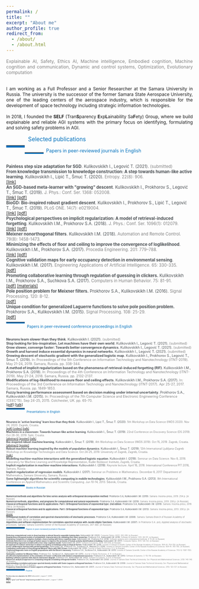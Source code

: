 ```yaml
---
permalink: /
title: ""
excerpt: "About me"
author_profile: true
redirect_from: 
  - /about/
  - /about.html
---
```



<div style ="text-align: justify;">


<span style ="color:gray; font-size:85%; ">
Explainable AI, Safety, Ethics AI, Machine intelligence, Embodied cognition, Machine cognition and communication, Dynamic and control systems, Optimization, Evolutionary computation </span><br><br>

<span style ="font-size:85%; ">

I am working as a Full Professor and a Senior Researcher at the Samara University in Russia. The university is the successor of the former Samara State Aerospace University, one of the leading centers of the aerospace industry, which is responsible for the development of space technology including strategic information technologies.<br>
<br>
In 2018, I founded the <b>SELF</b> (Tran<b>S</b>parency <b>E</b>xp<b>L</b>ainability Sa<b>F</b>ety) Group,
where we build explainable and reliable AGI systems with the primary focus on identifying, formulating and solving safety problems in AGI. 

<!---
I obtained my Ph.D. in Signal Processing, Data Science, and Automation Control from the Faculty of Computer Science at the Samara State Aerospace University in 2011, defending the thesis entitled “Increasing the efficiency of correlation spectral analysis with analytical decomposition method”. The thesis presents novel methods for computationally efficient time series analysis based on the extended orthogonality relations in the Fourier decomposition method.<br>
<br>

In 2020, I defended my post-doctoral degree (Dr.Sc.) thesis in Theoretical Computer Science, entitled “The universal equation for describing the learning processes in technical, social, and natural environments”. In contrast to the prevailing trend towards a theoretical justification for implicit dynamic regularization in deep networks, my thesis is highly transdisciplinary and builds up the artificial intelligence and deep learning theories by explaining the phenomenon of implicit regularization of exponential-type functions through modeling learning behaviors in different environments. It principally directed towards explainable and transparent models with complete control over implicit and inductive biases. The post-doctoral degree defense was organized by the Penza State Technological University, which is based on the computer hardware manufacture in Penza, responsible for building the first computer in the USSR.<br>
<br>

I led a number of research and industry projects, related to my postdoctoral degree thesis. The primary focus of our <b>BCAIL</b> research group is on modeling mechanisms of evolution of mind and cognitive functions of a society or group(s) within a society.<br>
-->

 <!--
The primary focus of our <b>BCAIL</b> research group is on modeling mechanisms of evolution of mind and cognitive functions of a society or group(s) within a society with regards to the Desirable Difficulties framework. The framework suggests that information must require a considerable but desirable amount of effort while being comprehensible. 
This allows for <strong>training on less data</strong> with the right amount of difficulty for <strong>faster learning</strong>. Recently I was a Postdoctoral Scholar at the University of Zagreb and Ruđer Bošković Institute where we developed the Desirable Difficulties framework in terms of ecological models and networks aiming to overcome the variety of limitations of extant machine learning models.  
-->
</span>
</div>

<p style="float:left;">
    <hr style="float:left; border-bottom: 5px solid #0070bc; width: 10%; clear: none; position: relative; top: 1.0em;"/>
</p>
<a name="publications"></a>
<div style="font-size:110%; color: #0070bc">
    &nbsp; Selected publications
</div>



<p style="float:left;">
    <hr style="float:left; border-bottom: 3px solid #0070bc; width: 10%; clear: none; position: relative; top: 0.85em;"/>
</p>
<div style="font-size:90%; color: #0070bc;">
&nbsp; Papers in peer-reviewed journals in English
</div>
<p id="short-spaced" style="line-height: 5%;">
<br>
</p>

<span style ="font-size:80%; ">
<!--- & -->
<span style="color:#494e52">
<b>Painless step size adaptation for SGD</b>.
Kulikovskikh I., Legović T. (2021). 
<span style="color:gray">
(submitted)<br>
<!--- & -->
<span style="color:#494e52">
<b>From knowledge transmission to knowledge construction: A step towards 
human-like active learning</b>.
Kulikovskikh I., Lipić T., Šmuc T. (2020). 
<span style="color:gray">
Entropy. 22(8): 906.<br>
<a href="https://www.mdpi.com/1099-4300/22/8/906/htm">[link]</a><br>
<!--- & -->
<span style="color:#494e52">
<b>An SGD-based meta-learner with "growing" descent</b>.
Kulikovskikh I., Prokhorov S., Legović T., Šmuc T. (2019). 
<span style="color:gray">
J. Phys.: Conf. Ser. 1368: 052008.<br>
<a href="https://iopscience.iop.org/article/10.1088/1742-6596/1368/5/052008">[link]</a>
<a href="https://ilonakulikovskikh.github.io/files/kulikovskikh2019.pdf">[pdf]</a><br>
<!--- & -->
<span style="color:#494e52">
<b>BioGD: Bio-inspired robust gradient descent</b>.
Kulikovskikh I., Prokhorov S., Lipić T., Legović T., Šmuc T. (2019). 
<span style="color:gray">
PLoS ONE. 14(7): e0219004.<br>
<a href="https://journals.plos.org/plosone/article?id=10.1371/journal.pone.0219004">[link]</a>
<a href="https://ilonakulikovskikh.github.io/files/kulikovskikh2019_1.pdf">[pdf]</a><br>
<!--- & -->
<span style="color:#494e52">
<b>Psychological perspectives on implicit regularization: A model of retrieval-induced forgetting</b>.
<span style="color:#494e52">
Kulikovskikh I.M., Prokhorov S.A. (2018). 
<span style="color:gray">
J. Phys.: Conf. Ser. 1096(1): 012079.<br>
<a href="https://iopscience.iop.org/article/10.1088/1742-6596/1096/1/012079">[link]</a>
<a href="https://ilonakulikovskikh.github.io/files/kulikovskikh2018.pdf">[pdf]</a><br>
<!--- & -->
<span style="color:#494e52">
<b>Meixner nonorthogonal filters</b>.
Kulikovskikh I.M. (2018). 
<span style="color:gray">
Automation and Remote Control. 79(8): 1458-1473.<br>
<!--- & -->
<span style="color:#494e52">
<b>Minimizing the effects of floor and ceiling to improve the convergence of loglikelihood</b>.
Kulikovskikh I.M., Prokhorov S.A. (2017). 
<span style="color:gray">
Procedia Engineering. 201: 779–788.<br>
<a href="https://www.sciencedirect.com/science/article/pii/S1877705817341607">[link]</a>
<a href="https://ilonakulikovskikh.github.io/files/kulikovskikh2017_1.pdf">[pdf]</a><br>
<!--- & -->
<span style="color:#494e52">
<b>Cognitive validation maps for early occupancy detection in environmental sensing</b>.
Kulikovskikh I.M. (2017). 
<span style="color:gray">
Engineering Applications of Artificial Intelligence. 65: 330-335.<br>
<a href="https://ilonakulikovskikh.github.io/files/kulikovskikh2017_2.pdf">[pdf]</a><br>
<!--- & -->
<span style="color:#494e52">
<b>Promoting collaborative learning through regulation of guessing in clickers.</b>
Kulikovskikh I.M., Prokhorov S.A., Suchkova S.A. (2017). 
<span style="color:gray">
Computers in Human Behavior. 75: 81-91.<br>
<a href="https://ilonakulikovskikh.github.io/files/kulikovskikh2017.pdf">[pdf]</a>
<a href="https://ilonakulikovskikh.github.io/files/materials_kulikovskikh2017.pdf">[materials]</a><br>
<!--- & -->
<span style="color:#494e52">
<b>Pole position problem for Meixner filters.</b>
Prokhorov S.A., Kulikovskikh I.M. (2016).
<span style="color:gray">
Signal Processing. 120: 8-12.<br>
<a href="https://ilonakulikovskikh.github.io/files/prokhorov2016.pdf">[pdf]</a><br>
<!--- & -->
<span style="color:#494e52">
<b>Unique condition for generalized  Laguerre functions to solve pole position problem. </b>
Prokhorov S.A., Kulikovskikh I.M. (2015).
<span style="color:gray">
Signal Processing. 108: 25-29. <br>
<a href="https://ilonakulikovskikh.github.io/files/prokhorov2015.pdf">[pdf]</a><br>
<!--- & -->

<p style="float:left;">
    <hr style="float:left; border-bottom: 3px solid #0070bc; width: 10%; clear: none; position: relative; top: -0.5em;"/>
</p>

<div style="font-size:90%; color: #0070bc;">
&nbsp; Papers in peer-reviewed conference proceedings in English
</div>
<p id="short-spaced" style="line-height: 5%;">
<br>
</p>

<span style ="font-size:80%; ">
<!--- & -->
<span style="color:#494e52">
<b> Neurons learn slower than they think</b>.
Kulikovskikh I. (2021). 
<span style="color:gray">
(submitted)<br>
<!--- & -->
<span style="color:#494e52">
<b> Stop looking for bio-inspiration. Let machines have their own world</b>.
Kulikovskikh I., Legović T. (2021). 
<span style="color:gray">
(submitted)<br>
<!--- & -->
<span style="color:#494e52">
<b> Grow slower, converge faster: Towards better convergence dynamics</b>.
Kulikovskikh I., Legović T. (2021). 
<span style="color:gray">
(submitted)<br>
<!--- & -->
<span style="color:#494e52">
<b> Growth and harvest induce essential dynamics in neural networks</b>.
Kulikovskikh I., Legović T. (2021). 
<span style="color:gray">
(submitted)<br>
<!--- & -->
<span style="color:#494e52">
<b> Growing descent of stochastic gradient with
the generalized logistic map</b>.
Kulikovskikh I., Prokhorov S., Legović T., Šmuc T. (2019). 
<span style="color:gray">
In: Proceedings of the 5th Conference on Information Technology and
Nanotechnology (ITNT-2019). May 21-24, 2019. Samara, Russia. pp. 338-344.<br>
<!--- & -->
<span style="color:#494e52">
<b> A method of implicit regularization based on the phenomena of
retrieval-induced forgetting (RIF)</b>.
Kulikovskikh I.M., Prokhorov S.A. (2018). 
<span style="color:gray">
In: Proceedings of the 4th Conference on Information Technology and
Nanotechnology (ITNT-2019). May 21-24, 2018. Samara, Russia. pp. 2132-2137.<br>
<!--- & -->
<span style="color:#494e52">
<b> Modifications of log-likelihood to measure floor and ceiling
effects</b>.
Kulikovskikh I.M., Prokhorov S.A. (2017). 
<span style="color:gray">
In: Proceedings of the 3rd Conference on Information Technology and Nanotechnology
(ITNT-2017). Apr 25-27, 2017. Samara, Russia. pp. 1849-1853.<br>
<!--- & -->
<span style="color:#494e52">
<b> Fuzzy learning performance assessment based on decision
making under internal uncertainty</b>.
Prokhorov S.A., Kulikovskikh I.M. (2015). 
<span style="color:gray">
In: Proceedings of the 7th Computer Science and Electronic
Engineering Conference (CEEC’15). Sep 24-25, 2015. Colchester, UK. pp. 65-70.<br>
<a href="https://ilonakulikovskikh.github.io/files/prokhorov2015_1.pdf">[pdf]</a>
<a href="https://ilonakulikovskikh.github.io/files/talk_prokhorov2015_1.pdf">[talk]</a><br>
<!--- & -->
 
<p style="float:left;">
 <hr style="float:left; border-bottom: 3px solid #0070bc; width: 10%; clear: none; position: relative; top: -0.5em;"/>
</p>
<div style="font-size:90%; color: #0070bc;">
&nbsp; Presentations in English
</div>
<p id="short-spaced" style="line-height: 5%;">
<br>
</p>
 
<span style ="font-size:80%; ">
<!--- & -->
<span style="color:#494e52">
<b> Neurons in 'active learning' learn less than they think</b>. 
Kulikovskikh I., Lipić T., Šmuc T. (2020).
<span style="color:gray">
5th Workshop on Data Science (IWDS 2020). Nov 24, 2020. Zagreb, Croatia.<br>
<a href="https://ilonakulikovskikh.github.io/files/IWDS2020_Kulikovskikh.pdf">[pdf]</a>
<a href="https://ilonakulikovskikh.github.io/files/IWDS2020_Kulikovskikh.mov">[video]</a>
<a href="https://drive.google.com/file/d/1Cxbe4hO7DhtRAob6shVdUdCzNw_6K9fC/view">[talk]</a><br>
<!--- & -->
<span style="color:#494e52">
<b> Machines in a classroom: Towards human-like active learning</b>. 
Kulikovskikh I., Šmuc T. (2019).
<span style="color:gray">
22nd Conference on Discovery Science (DS 2019). Oct 28-30, 2019. Split, Croatia.<br>
<a href="https://ilonakulikovskikh.github.io/files/abst_kulikovskikh2019_2.pdf">[abstract]</a>
<a href="https://ilonakulikovskikh.github.io/files/post_kulikovskikh2019_2.pdf">[poster]</a>
<a href="https://prezi.com/view/ivikvBr4IXjZAlXW4QoX/">[talk]</a><br>
<!--- & -->
<span style="color:#494e52">
<b> Bio-inspired robust machine learning</b>.
Kulikovskikh I., Šmuc T. (2019).
<span style="color:gray">
4th Workshop on Data Science (IWDS 2019). Oct 15, 2019. Zagreb, Croatia.<br>
<a href="https://ilonakulikovskikh.github.io/files/abst_kulikovskikh2019.pdf">[abstract]</a>
<a href="https://ilonakulikovskikh.github.io/files/post_kulikovskikh2019.pdf">[poster]</a><br>
<!--- & -->
<span style="color:#494e52">
<b> Robust machine learning inspired by the models of population dynamics</b>.
Kulikovskikh I., Šmuc T. (2019).
<span style="color:gray">
12th International Ljubljana-Zagreb Workshop on Knowledge Technologies and Data Science. Oct
24-25, 2019. University of Zagreb, Zagreb, Croatia.<br>
<a href="https://ilonakulikovskikh.github.io/files/talk_kulikovskikh2019_1.pdf">[talk]</a><br>
<!--- & -->
<span style="color:#494e52">
<b> Modelling machine-machine interactions with the generalized logistic equation</b>.
Kulikovskikh I. (2018).
 <span style="color:gray">
Seminar on Data Science. Nov 8, 2018. Laboratory for Machine Learning and Knowledge
Representation, Ruđer Bošković Institute, Zagreb, Croatia.<br>
<!--- & -->
<span style="color:#494e52">
<b> Implicit regularization in machine-machine interactions</b>.
Kulikovskikh I. (2018).
 <span style="color:gray">
Keynote lecture. April 16, 2018. International Conference PIT 2018, Samara, Russia.<br>
<!--- & -->
<span style="color:#494e52">
<b> Implicit regularization of regression models</b>.
Kulikovskikh I. (2017).
<span style="color:gray">
Seminar on Problems in Mathematics.
December 8, 2017. Department of Mathematics, Samara University, Samara, Russia.<br>
<!--- & -->
<span style="color:#494e52">
<b> Some lightweight algorithms for scientific computing in mobile technologies</b>.
Kulikovskikh I.M., Prokhorov S.A. (2013).
<span style="color:gray">
8th International Conference on Applied Mathematics and Scientific Computing. Jun 10-14, 2013. Šibenik, Croatia.<br>

<p style="float:left;">
     <hr style="float:left; border-bottom: 3px solid #0070bc; width: 10%; clear: none; position: relative; top: -0.5em;"/>
 </p>
 <div style="font-size:90%; color: #0070bc;">
 &nbsp; Books in Russian
 </div>
 <p id="short-spaced" style="line-height: 5%;">
 <br>
 </p>
 
<span style ="font-size:80%; ">
<!--- & -->
<span style="color:#494e52">
<b> Numerical methods and algorithms for time series analysis with orthogonal decomposition method</b>. 
Prokhorov S.A, Kulikovskikh I.M. (2019).
<span style="color:gray">
Samara: Insoma-press, 2019. 254 p. [in Russian]<br>
<!--- & -->
<span style="color:#494e52">
<b> Numerical methods, algorithms, and programs for computational and natural experiments</b>. 
Prokhorov S.A, Kulikovskikh I.M. (2019).
<span style="color:gray">
Samara: Insoma-press, 2019. 208 p. [in Russian]<br>
<!--- & -->
<span style="color:#494e52">
<b> Classical orthogonal functions and its applications. Part I. Orthogonal functions of exponential type: 2nd edition</b>. 
Prokhorov S.A, Kulikovskikh I.M. (2019).
<span style="color:gray">
Samara: Insoma-press, 2019. 200 p. [in Russian]<br>
<!--- & -->
<span style="color:#494e52">
<b> Classical orthogonal functions and its applications. Part I. Orthogonal functions of exponential type</b>. 
Prokhorov S.A, Kulikovskikh I.M. (2013).
<span style="color:gray">
Samara: Insoma-press, 2013. 200 p. [in Russian]<br>
<a href="https://ilonakulikovskikh.github.io/files/book_kulikovskikh2013.pdf">[book]</a><br>
<!--- & -->
<span style="color:#494e52">
<b> Orthogonal models of correlation and spectral characteristics of stochastic processes</b>. 
Prokhorov S.A, Kulikovskikh I.M. (2008).
<span style="color:gray">
Samara: Samara Branch of Russian Academy of Sciences, 2008. 301 p. [in Russian]<br>
<!--- & -->
<span style="color:#494e52">
<b> Algorithms and software implementation for correlation-spectral analysis with Jacobi elliptic functions</b>. 
Kulikovskikh I.M. (2007).
<span style="color:gray">
In Prokhorov S.A. (ed.) Applied analysis of stochastic processes.
Samara: Samara Scientific Center of the Russian Academy of Sciences, 347-360. [in Russian]<br>

<p style="float:left;">
    <hr style="float:left; border-bottom: 3px solid #0070bc; width: 10%; clear: none; position: relative; top: -0.5em;"/>
</p>
<div style="font-size:90%; color: #0070bc;">
&nbsp; Papers in peer-reviewed journals in Russian
</div>
<p id="short-spaced" style="line-height: 5%;">
<br>
</p>

<span style ="font-size:80%; ">
<!--- & -->
<span style="color:#494e52">
<b>Reducing computational costs in deep learning on almost linearly separable training data</b>.
Kulikovskikh I.M. (2020).
<span style="color:gray">
Computer Optics. 44(2): 282-289. [in Russian]<br>
<!--- & -->
<span style="color:#494e52">
<b>Regularizing orthogonal models of probabilistic characteristics by validating their basic properties</b>.
Prokhorov S.A., Kulikovskikh I.M. (2018).
<span style="color:gray">
Software & Systems. 31(1): 99-101. [in Russian]<br>
<!--- & -->
<span style="color:#494e52">
<b>Regulating complexity of adaptive multiple-choice testing with fuzzy cognitive maps</b>.
Kulikovskikh I.M., Prokhorov S.A. (2018).
<span style="color:gray">
Software systems and computational methods. 4: 15-26. [in Russian]<br>
<!--- & -->
<span style="color:#494e52">
<b>Anomaly detection in an ecological feature space to improve the accuracy of human activity identification in building</b>.
Kulikovskikh I.M. (2017).
<span style="color:gray">
Computer Optics. 41(1): 126-133. [in Russian]<br>
<!--- & -->
<span style="color:#494e52">
<b> Reinterpreting regression models with a tree-step cognition model</b>.
Kulikovskikh I.M. (2017).
<span style="color:gray">
Software & Systems. 30(4): 601-608. [in Russian]<br>
<!--- & -->
<span style="color:#494e52">
<b>An approach to feature extraction to detect occupancy in buildings using ecological factors</b>.
Kulikovskikh I.M. (2016).
<span style="color:gray">
Izvestia of Samara Scientific Center of the Russian Academy of Sciences. 18(4-4): 754-759. [in Russian]<br>
<!--- & -->
<span style="color:#494e52">
<b> Fuzzy collaborative learning with partial knowledge</b>.
Kulikovskikh I.M., Prokhorov S.A., Suchkova S.A., Matytsin E.V. (2016).
<span style="color:gray">
Izvestia of Samara Scientific Center of the Russian Academy of Sciences. 18(4-4): 760-765. [in Russian]<br>
<!--- & -->
<span style="color:#494e52">
<b>Computing coefficients of nonorthogonal Meixner filters with GNU Octave</b>.
Kulikovskikh I.M. (2016).
<span style="color:gray">
Journal of Radio Electronics. 6: 8. [in Russian]<br>
<!--- & -->
<span style="color:#494e52">
<b> Clustering diagnostic tests on English prepositions with the Bloom's taxonomy</b>.
Prokhorov S.A., Suchkova S.A., Kulikovskikh I.M. (2015).
<span style="color:gray">
Izvestia of Samara Scientific Center of the Russian Academy of Sciences. 17(2-5): 1097-1103. [in Russian]<br>
<!--- & -->
<span style="color:#494e52">
<b>Optimality condition for Meixner filters</b>.
Prokhorov S.A., Suchkova S.A., Kulikovskikh I.M. (2015).
<span style="color:gray">
Journal of Radio Electronics. 4: 11. [in Russian]<br>
<!--- & -->
<span style="color:#494e52">
<b>An efficient implementation of the estimates of Fourier coefficients with limited computational resources</b>.
Prokhorov S.A., Kulikovskikh I.M. (2015).
<span style="color:gray">
Software & Systems. 3: 113-118. [in Russian]<br>
<!--- & -->
<span style="color:#494e52">
<b>Building software systems with objects interaction diagram</b>.
Prokhorov S.A., Kulikovskikh I.M. (2012).
<span style="color:gray">
Software & Systems. 3: 5-8. [in Russian]<br>
<!--- & -->
<span style="color:#494e52">
<b>Numerical-analytical approach to computing integrals at building orthogonal models</b>.
Prokhorov S.A., Kulikovskikh I.M. (2009).
<span style="color:gray">
Journal of Samara State Technical University. Ser. Physical and Mathematical Sciences. 2(19): 140-146. [in Russian]<br>
<!--- & -->
<span style="color:#494e52">
<b>Approximating correlation and power spectral density models with Sonin-Laguerre orthogonal functions</b>.
Prokhorov S.A., Kulikovskikh I.M. (2008).
<span style="color:gray">
Journal of Samara State Technical University. Ser. Physical and Mathematical Sciences. 2(17): 185-191. [in Russian]<br>
<!--- & -->
<span style="color:#494e52">
<b>Frequency characteristics of Sonin-Laguerre orthogonal functions</b>.
Prokhorov S.A., Kulikovskikh I.M. (2007).
<span style="color:gray">
Journal of Samara State Technical University. Ser. Physical and Mathematical Sciences. 2(15): 123-127. [in Russian]<br>

<p style="float:left;">
    <hr style="float:left; border-bottom: 3px solid #0070bc; width: 10%; clear: none; position: relative; top: -0.5em;"/>
</p>

<div style="font-size:90%; color: #0070bc;">
&nbsp; Preprints
</div>
<p id="short-spaced" style="line-height: 5%;">
<br>
</p>

<span style ="font-size:80%; ">
<!--- & -->
<span style="color:#494e52">
<b>Painless step size adaptation for SGD</b>
Kulikovskikh I., Legović T. (2021). 
<span style="color:gray">
<br>
<a href="https://arxiv.org/abs/2102.00853">[arXiv]</a><br>
<!--- & -->
<span style="color:#494e52">
<b>Why to "grow" and "harvest" deep learning models?</b>
Kulikovskikh I., Legović T. (2020). 
<span style="color:gray">
<br>
<a href="https://arxiv.org/abs/2008.03501">[arXiv]</a>